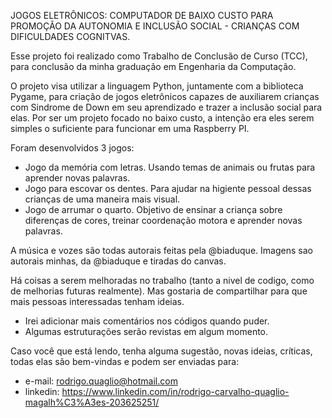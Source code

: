 JOGOS ELETRÔNICOS: COMPUTADOR DE BAIXO CUSTO PARA PROMOÇÃO DA AUTONOMIA E INCLUSÃO SOCIAL - CRIANÇAS COM DIFICULDADES COGNITVAS. 

Esse projeto foi realizado como Trabalho de Conclusão de Curso (TCC), para conclusão da minha graduação em Engenharia da Computação.

O projeto visa utilizar a linguagem Python, juntamente com a biblioteca Pygame, para criação de jogos eletrônicos capazes de auxiliarem crianças com Sindrome de Down em seu aprendizado e trazer a inclusão social para elas.
Por ser um projeto focado no baixo custo, a intenção era eles serem simples o suficiente para funcionar em uma Raspberry PI.

Foram desenvolvidos 3 jogos:
  - Jogo da memória com letras. Usando temas de animais ou frutas para aprender novas palavras.
  - Jogo para escovar os dentes. Para ajudar na higiente pessoal dessas crianças de uma maneira mais visual.
  - Jogo de arrumar o quarto. Objetivo de ensinar a criança sobre diferenças de cores, treinar coordenação motora e aprender novas palavras.

A música e vozes são todas autorais feitas pela @biaduque. Imagens sao autorais minhas, da @biaduque e tiradas do canvas.

Há coisas a serem melhoradas no trabalho (tanto a nivel de codigo, como de melhorias futuras realmente). Mas gostaria de compartilhar para que mais pessoas interessadas tenham ideias.
  - Irei adicionar mais comentários nos códigos quando puder.
  - Algumas estruturações serão revistas em algum momento.


Caso você que está lendo, tenha alguma sugestão, novas ideias, críticas, todas elas são bem-vindas e podem ser enviadas para:
  - e-mail: rodrigo.quaglio@hotmail.com
  - linkedin: https://www.linkedin.com/in/rodrigo-carvalho-quaglio-magalh%C3%A3es-203625251/

 

